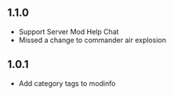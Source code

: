 ## 1.1.0

- Support Server Mod Help Chat
- Missed a change to commander air explosion

## 1.0.1

- Add category tags to modinfo
